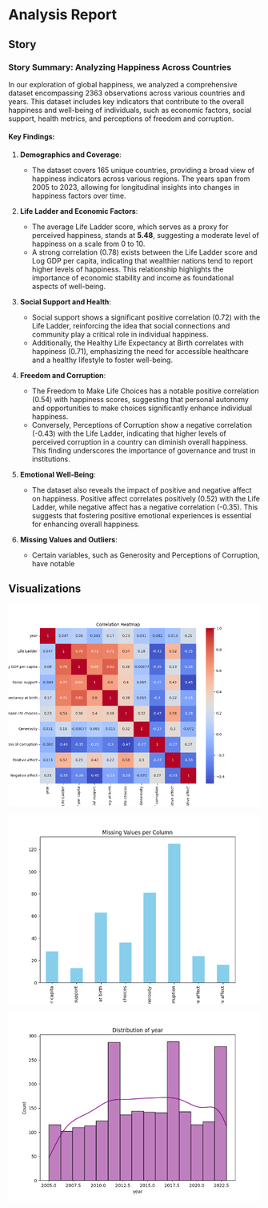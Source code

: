 # Analysis Report

## Story

### Story Summary: Analyzing Happiness Across Countries

In our exploration of global happiness, we analyzed a comprehensive dataset encompassing 2363 observations across various countries and years. This dataset includes key indicators that contribute to the overall happiness and well-being of individuals, such as economic factors, social support, health metrics, and perceptions of freedom and corruption. 

#### Key Findings:

1. **Demographics and Coverage**:
   - The dataset covers 165 unique countries, providing a broad view of happiness indicators across various regions. The years span from 2005 to 2023, allowing for longitudinal insights into changes in happiness factors over time.

2. **Life Ladder and Economic Factors**:
   - The average Life Ladder score, which serves as a proxy for perceived happiness, stands at **5.48**, suggesting a moderate level of happiness on a scale from 0 to 10.
   - A strong correlation (0.78) exists between the Life Ladder score and Log GDP per capita, indicating that wealthier nations tend to report higher levels of happiness. This relationship highlights the importance of economic stability and income as foundational aspects of well-being.

3. **Social Support and Health**:
   - Social support shows a significant positive correlation (0.72) with the Life Ladder, reinforcing the idea that social connections and community play a critical role in individual happiness. 
   - Additionally, the Healthy Life Expectancy at Birth correlates with happiness (0.71), emphasizing the need for accessible healthcare and a healthy lifestyle to foster well-being.

4. **Freedom and Corruption**:
   - The Freedom to Make Life Choices has a notable positive correlation (0.54) with happiness scores, suggesting that personal autonomy and opportunities to make choices significantly enhance individual happiness.
   - Conversely, Perceptions of Corruption show a negative correlation (-0.43) with the Life Ladder, indicating that higher levels of perceived corruption in a country can diminish overall happiness. This finding underscores the importance of governance and trust in institutions.

5. **Emotional Well-Being**:
   - The dataset also reveals the impact of positive and negative affect on happiness. Positive affect correlates positively (0.52) with the Life Ladder, while negative affect has a negative correlation (-0.35). This suggests that fostering positive emotional experiences is essential for enhancing overall happiness.

6. **Missing Values and Outliers**:
   - Certain variables, such as Generosity and Perceptions of Corruption, have notable

## Visualizations
![Correlation Heatmap](correlation_heatmap.png)

![Missing Values](missing_values.png)

![Distribution](distribution.png)
